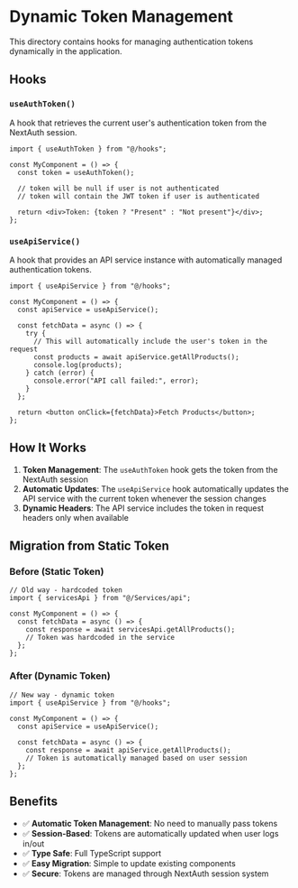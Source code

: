 # Dynamic Token Management

This directory contains hooks for managing authentication tokens dynamically in the application.

## Hooks

### `useAuthToken()`
A hook that retrieves the current user's authentication token from the NextAuth session.

```tsx
import { useAuthToken } from "@/hooks";

const MyComponent = () => {
  const token = useAuthToken();
  
  // token will be null if user is not authenticated
  // token will contain the JWT token if user is authenticated
  
  return <div>Token: {token ? "Present" : "Not present"}</div>;
};
```

### `useApiService()`
A hook that provides an API service instance with automatically managed authentication tokens.

```tsx
import { useApiService } from "@/hooks";

const MyComponent = () => {
  const apiService = useApiService();
  
  const fetchData = async () => {
    try {
      // This will automatically include the user's token in the request
      const products = await apiService.getAllProducts();
      console.log(products);
    } catch (error) {
      console.error("API call failed:", error);
    }
  };
  
  return <button onClick={fetchData}>Fetch Products</button>;
};
```

## How It Works

1. **Token Management**: The `useAuthToken` hook gets the token from the NextAuth session
2. **Automatic Updates**: The `useApiService` hook automatically updates the API service with the current token whenever the session changes
3. **Dynamic Headers**: The API service includes the token in request headers only when available

## Migration from Static Token

### Before (Static Token)
```tsx
// Old way - hardcoded token
import { servicesApi } from "@/Services/api";

const MyComponent = () => {
  const fetchData = async () => {
    const response = await servicesApi.getAllProducts();
    // Token was hardcoded in the service
  };
};
```

### After (Dynamic Token)
```tsx
// New way - dynamic token
import { useApiService } from "@/hooks";

const MyComponent = () => {
  const apiService = useApiService();
  
  const fetchData = async () => {
    const response = await apiService.getAllProducts();
    // Token is automatically managed based on user session
  };
};
```

## Benefits

- ✅ **Automatic Token Management**: No need to manually pass tokens
- ✅ **Session-Based**: Tokens are automatically updated when user logs in/out
- ✅ **Type Safe**: Full TypeScript support
- ✅ **Easy Migration**: Simple to update existing components
- ✅ **Secure**: Tokens are managed through NextAuth session system
